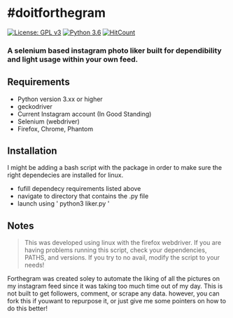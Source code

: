 # #doitforthegram
[![License: GPL v3](https://img.shields.io/badge/License-GPLv3-blue.svg)](https://www.gnu.org/licenses/gpl-3.0)
[![Python 3.6](https://img.shields.io/badge/python-3.6-blue.svg)](https://www.python.org/downloads/release/python-360/)
[![HitCount](http://hits.dwyl.io/under0g1/forthegram.svg)](http://hits.dwyl.io/under0g1/forthegram)

### A selenium based instagram photo liker built for dependibility and light usage within your own feed. 



## Requirements

- Python version 3.xx or higher
- geckodriver
- Current Instagram account (In Good Standing)
- Selenium (webdriver) 
- Firefox, Chrome, Phantom

## Installation

I might be adding a bash script with the package in order to make sure the right dependecies are installed for linux. 

 - fufill dependecy requirements listed above
 - navigate to directory that contains the .py file
 - launch using ' python3 liker.py ' 

## Notes

> This was developed using linux with the firefox webdriver. If you are having problems running this script, check your  dependencies, PATHS, and versions. If you try to no avail, modify the script to your needs! 

Forthegram was created soley to automate the liking of all the pictures on my instagram feed since it was taking too much time  out of my day. This is not built to get followers, comment, or scrape any data. however, you can fork this if youwant to repurpose it, or just give me some pointers on how to do this better! 

